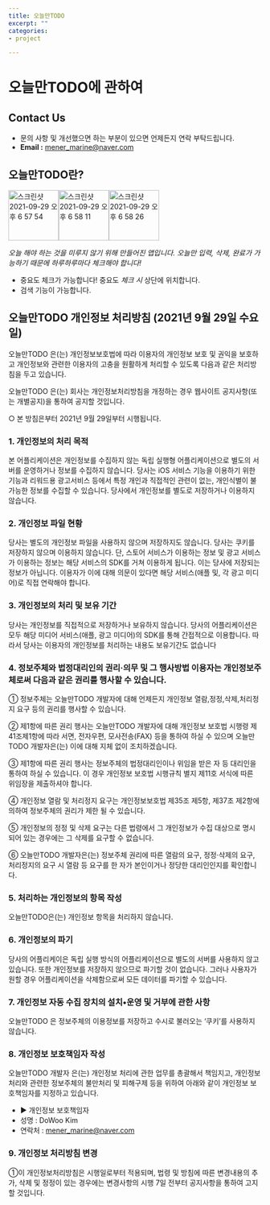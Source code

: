 ```yaml
---
title: 오늘만TODO
excerpt: ""
categories: 
- project

---
```


# 오늘만TODO에 관하여

## Contact Us

- 문의 사항 및 개선했으면 하는 부분이 있으면 언제든지 연락 부탁드립니다.
- **Email :** mener_marine@naver.com



## 오늘만TODO란?

<img width="100" alt="스크린샷 2021-09-29 오후 6 57 54" src="https://user-images.githubusercontent.com/80452660/135247287-075a57b6-25f2-45b3-92ca-2981b6fc3388.png"><img width="100" alt="스크린샷 2021-09-29 오후 6 58 11" src="https://user-images.githubusercontent.com/80452660/135247283-7411b982-b9a2-43eb-aac1-1aa6024ef593.png"><img width="100" alt="스크린샷 2021-09-29 오후 6 58 26" src="https://user-images.githubusercontent.com/80452660/135247267-abfc9d1a-8b93-4189-92cf-df49d10c0758.png">

*오늘 해야 하는 것을 미루지 않기 위해 만들어진 앱입니다.*
*오늘만 입력, 삭제, 완료가 가능하기 때문에 하루하루마다 체크해야 합니다!*

- 중요도 체크가 가능합니다! 중요도 *체크 시* 상단에 위치합니다.
- 검색 기능이 가능합니다.



## 오늘만TODO 개인정보 처리방침 (2021년 9월 29일 수요일)

오늘만TODO 은(는) 개인정보보호법에 따라 이용자의 개인정보 보호 및 권익을 보호하고 개인정보와 관련한 이용자의 고충을 원활하게 처리할 수 있도록 다음과 같은 처리방침을 두고 있습니다.

오늘만TODO 은(는) 회사는 개인정보처리방침을 개정하는 경우 웹사이트 공지사항(또는 개별공지)을 통하여 공지할 것입니다.

○ 본 방침은부터 2021년 9월 29일부터 시행됩니다.

### **1. 개인정보의 처리 목적**

본 어플리케이션은 개인정보를 수집하지 않는 독립 실행형 어플리케이션으로 별도의 서버를 운영하거나 정보를 수집하지 않습니다. 당사는 iOS 서비스 기능을 이용하기 위한 기능과 리워드용 광고서비스 등에서 특정 개인과 직접적인 관련이 없는, 개인식별이 불가능한 정보를 수집할 수 있습니다. 당사에서 개인정보를 별도로 저장하거나 이용하지 않습니다.

### **2. 개인정보 파일 현황**

당사는 별도의 개인정보 파일을 사용하지 않으며 저장하지도 않습니다. 당사는 쿠키를 저장하지 않으며 이용하지 않습니다. 단, 스토어 서비스가 이용하는 정보 및 광고 서비스가 이용하는 정보는 해당 서비스의 SDK를 거쳐 이용하게 됩니다. 이는 당사에 저장되는 정보가 아닙니다. 이용자가 이에 대해 의문이 있다면 해당 서비스(애플 및, 각 광고 미디어)로 직접 연락해야 합니다.

### **3. 개인정보의 처리 및 보유 기간**

당사는 개인정보를 직접적으로 저장하거나 보유하지 않습니다. 당사의 어플리케이션은 모두 해당 미디어 서비스(애플, 광고 미디어)의 SDK를 통해 간접적으로 이용합니다. 따라서 당사는 이용자의 개인정보를 처리하는 내용도 보유기간도 없습니다

### **4. 정보주체와 법정대리인의 권리·의무 및 그 행사방법 이용자는 개인정보주체로써 다음과 같은 권리를 행사할 수 있습니다.**

① 정보주체는 오늘만TODO 개발자에 대해 언제든지 개인정보 열람,정정,삭제,처리정지 요구 등의 권리를 행사할 수 있습니다.

② 제1항에 따른 권리 행사는 오늘만TODO 개발자에 대해 개인정보 보호법 시행령 제41조제1항에 따라 서면, 전자우편, 모사전송(FAX) 등을 통하여 하실 수 있으며 오늘만TODO 개발자은(는) 이에 대해 지체 없이 조치하겠습니다.

③ 제1항에 따른 권리 행사는 정보주체의 법정대리인이나 위임을 받은 자 등 대리인을 통하여 하실 수 있습니다. 이 경우 개인정보 보호법 시행규칙 별지 제11호 서식에 따른 위임장을 제출하셔야 합니다.

④ 개인정보 열람 및 처리정지 요구는 개인정보보호법 제35조 제5항, 제37조 제2항에 의하여 정보주체의 권리가 제한 될 수 있습니다.

⑤ 개인정보의 정정 및 삭제 요구는 다른 법령에서 그 개인정보가 수집 대상으로 명시되어 있는 경우에는 그 삭제를 요구할 수 없습니다.

⑥ 오늘만TODO 개발자은(는) 정보주체 권리에 따른 열람의 요구, 정정·삭제의 요구, 처리정지의 요구 시 열람 등 요구를 한 자가 본인이거나 정당한 대리인인지를 확인합니다.

### **5. 처리하는 개인정보의 항목 작성**

오늘만TODO은(는) 개인정보 항목을 처리하지 않습니다.

### 6. 개인정보의 파기

당사의 어플리케이은 독립 실행 방식의 어플리케이션으로 별도의 서버를 사용하지 않고있습니다. 또한 개인정보를 저장하지 않으므로 파기할 것이 없습니다. 그러나 사용자가 원할 경우 어플리케이션을 삭제함으로써 모든 데이터를 파기할 수 있습니다.

### **7. 개인정보 자동 수집 장치의 설치•운영 및 거부에 관한 사항**

오늘만TODO 은 정보주체의 이용정보를 저장하고 수시로 불러오는 ‘쿠키’를 사용하지 않습니다.

### **8. 개인정보 보호책임자 작성**

오늘만TODO 개발자 은(는) 개인정보 처리에 관한 업무를 총괄해서 책임지고, 개인정보 처리와 관련한 정보주체의 불만처리 및 피해구제 등을 위하여 아래와 같이 개인정보 보호책임자를 지정하고 있습니다.

- ▶ 개인정보 보호책임자
- 성명 : DoWoo Kim
- 연락처 : mener_marine@naver.com

### **9. 개인정보 처리방침 변경**

①이 개인정보처리방침은 시행일로부터 적용되며, 법령 및 방침에 따른 변경내용의 추가, 삭제 및 정정이 있는 경우에는 변경사항의 시행 7일 전부터 공지사항을 통하여 고지할 것입니다.